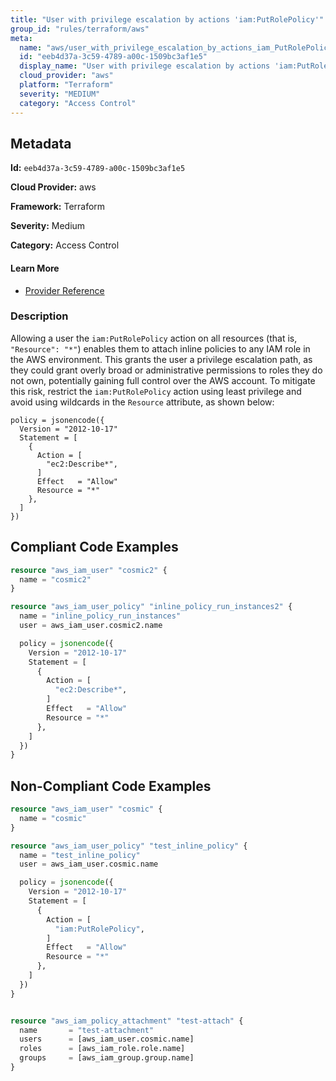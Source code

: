```yaml
---
title: "User with privilege escalation by actions 'iam:PutRolePolicy'"
group_id: "rules/terraform/aws"
meta:
  name: "aws/user_with_privilege_escalation_by_actions_iam_PutRolePolicy"
  id: "eeb4d37a-3c59-4789-a00c-1509bc3af1e5"
  display_name: "User with privilege escalation by actions 'iam:PutRolePolicy'"
  cloud_provider: "aws"
  platform: "Terraform"
  severity: "MEDIUM"
  category: "Access Control"
---
```

## Metadata

**Id:** `eeb4d37a-3c59-4789-a00c-1509bc3af1e5`

**Cloud Provider:** aws

**Framework:** Terraform

**Severity:** Medium

**Category:** Access Control

#### Learn More

 - [Provider Reference](https://registry.terraform.io/providers/hashicorp/aws/latest/docs/resources/iam_user_policy#policy)

### Description

 Allowing a user the `iam:PutRolePolicy` action on all resources (that is, `"Resource": "*"`) enables them to attach inline policies to any IAM role in the AWS environment. This grants the user a privilege escalation path, as they could grant overly broad or administrative permissions to roles they do not own, potentially gaining full control over the AWS account. To mitigate this risk, restrict the `iam:PutRolePolicy` action using least privilege and avoid using wildcards in the `Resource` attribute, as shown below:

```
policy = jsonencode({
  Version = "2012-10-17"
  Statement = [
    {
      Action = [
        "ec2:Describe*",
      ]
      Effect   = "Allow"
      Resource = "*"
    },
  ]
})
```


## Compliant Code Examples
```terraform
resource "aws_iam_user" "cosmic2" {
  name = "cosmic2"
}

resource "aws_iam_user_policy" "inline_policy_run_instances2" {
  name = "inline_policy_run_instances"
  user = aws_iam_user.cosmic2.name

  policy = jsonencode({
    Version = "2012-10-17"
    Statement = [
      {
        Action = [
          "ec2:Describe*",
        ]
        Effect   = "Allow"
        Resource = "*"
      },
    ]
  })
}

```
## Non-Compliant Code Examples
```terraform
resource "aws_iam_user" "cosmic" {
  name = "cosmic"
}

resource "aws_iam_user_policy" "test_inline_policy" {
  name = "test_inline_policy"
  user = aws_iam_user.cosmic.name

  policy = jsonencode({
    Version = "2012-10-17"
    Statement = [
      {
        Action = [
          "iam:PutRolePolicy",
        ]
        Effect   = "Allow"
        Resource = "*"
      },
    ]
  })
}


resource "aws_iam_policy_attachment" "test-attach" {
  name       = "test-attachment"
  users      = [aws_iam_user.cosmic.name]
  roles      = [aws_iam_role.role.name]
  groups     = [aws_iam_group.group.name]
}



```
